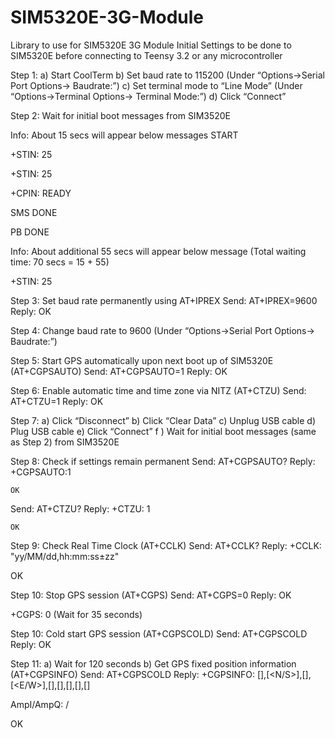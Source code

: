 # SIM5320E-3G-Module
Library to use for SIM5320E 3G Module
Initial Settings to be done to SIM5320E before connecting to Teensy 3.2 or any microcontroller

Step 1: 	a) Start CoolTerm
b) Set baud rate to 115200 (Under “Options->Serial Port Options-> Baudrate:”)
c) Set terminal mode to “Line Mode” (Under “Options->Terminal Options-> Terminal Mode:”)
d) Click “Connect”

Step 2: 	Wait for initial boot messages from SIM3520E

Info: About 15 secs will appear below messages
START

+STIN: 25

+STIN: 25

+CPIN: READY

SMS DONE

PB DONE

Info: About additional 55 secs will appear below message
(Total waiting time: 70 secs = 15 + 55)

+STIN: 25

Step 3: 	Set baud rate permanently using AT+IPREX
Send:	AT+IPREX=9600
Reply:	OK

Step 4:	Change baud rate to 9600 (Under “Options->Serial Port Options-> Baudrate:”)

Step 5:	Start GPS automatically upon next boot up of SIM5320E (AT+CGPSAUTO)
Send: 	AT+CGPSAUTO=1
Reply: 	OK

Step 6:	Enable automatic time and time zone via NITZ (AT+CTZU)
Send:	AT+CTZU=1
Reply:	OK

Step 7:	a) Click “Disconnect”
	b) Click “Clear Data”
	c) Unplug USB cable
d) Plug USB cable
	e) Click “Connect”
f ) Wait for initial boot messages (same as Step 2) from SIM3520E

Step 8:	Check if settings remain permanent
Send: 	AT+CGPSAUTO?
Reply: 	+CGPSAUTO:1
	
	OK
Send: 	AT+CTZU?
Reply: 	+CTZU: 1
	
	OK

Step 9:	Check Real Time Clock (AT+CCLK)
	Send:	AT+CCLK?
	Reply:	+CCLK: "yy/MM/dd,hh:mm:ss±zz"

OK

Step 10:	Stop GPS session (AT+CGPS)
	Send:	AT+CGPS=0
	Reply:	OK

+CGPS: 0 (Wait for 35 seconds)

Step 10:	Cold start GPS session (AT+CGPSCOLD)
	Send:	AT+CGPSCOLD
	Reply:	OK

Step 11:	a) Wait for 120 seconds
	b) Get GPS fixed position information (AT+CGPSINFO)
	Send:	AT+CGPSCOLD
	Reply:	+CGPSINFO: [<lat>],[<N/S>],[<log>],[<E/W>],[<date>],[<UTC time>],[<alt>],[<speed>],[<course>]

AmpI/AmpQ: <AmpI>/<AmpQ>

OK
